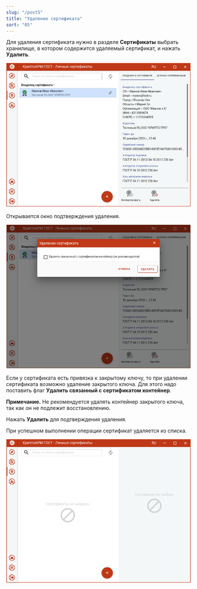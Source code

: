 ```yaml
---
slug: "/post5"
title: "Удаление сертификата"
sort: "05"
---
```


Для удаления сертификата нужно в разделе **Сертификаты** выбрать хранилище, в котором содержится удаляемый сертификат, и нажать **Удалить**.

![cert_info.png](./images/cert_info.png "Просмотр сертификата")


Открывается окно подтверждения удаления.

![delete_confirm.png](./images/delete_confirm.png "Подтверждение удаления сертификата")


Если у сертификата есть привязка к закрытому ключу, то при удалении сертификата
возможно удаление закрытого ключа. Для этого надо поставить флаг **Удалить
связанный с сертификатом контейнер**.

**Примечание.** Не рекомендуется удалять контейнер закрытого ключа, так как он не подлежит восстановлению.

Нажать **Удалить** для подтверждения удаления.

При успешном выполнении операции сертификат удаляется из списка.

![deleted_cert.png](./images/deleted_cert.png "Удаление сертификата")
